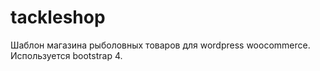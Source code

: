 # tackleshop
Шаблон магазина рыболовных товаров для wordpress woocommerce.
Используется bootstrap 4.
